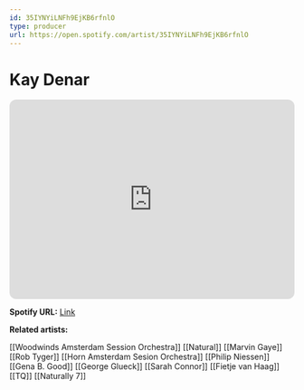 ```yaml
---
id: 35IYNYiLNFh9EjKB6rfnlO
type: producer
url: https://open.spotify.com/artist/35IYNYiLNFh9EjKB6rfnlO
---
```

# Kay Denar

<iframe style="border-radius:12px" src="https://open.spotify.com/embed/artist/35IYNYiLNFh9EjKB6rfnlO" width="100%" height="352" frameBorder="0" allowfullscreen="" allow="autoplay; clipboard-write; encrypted-media; fullscreen; picture-in-picture" loading="lazy"></iframe>

**Spotify URL:** [Link](https://open.spotify.com/artist/35IYNYiLNFh9EjKB6rfnlO)

**Related artists:**

[[Woodwinds Amsterdam Session Orchestra]]
[[Natural]]
[[Marvin Gaye]]
[[Rob Tyger]]
[[Horn Amsterdam Sesion Orchestra]]
[[Philip Niessen]]
[[Gena B. Good]]
[[George Glueck]]
[[Sarah Connor]]
[[Fietje van Haag]]
[[TQ]]
[[Naturally 7]]
